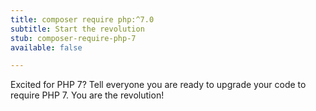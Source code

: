 ```yaml
---
title: composer require php:^7.0
subtitle: Start the revolution
stub: composer-require-php-7
available: false

---
```

Excited for PHP 7? Tell everyone you are ready to upgrade your code to require PHP 7. You are the revolution!
